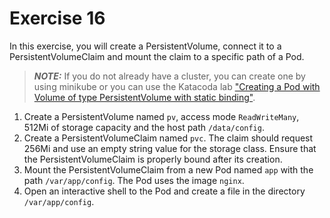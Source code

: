 # Exercise 16

In this exercise, you will create a PersistentVolume, connect it to a PersistentVolumeClaim and mount the claim to a specific path of a Pod.

> **_NOTE:_** If you do not already have a cluster, you can create one by using minikube or you can use the Katacoda lab ["Creating a Pod with Volume of type PersistentVolume with static binding"](https://learning.oreilly.com/scenarios/ckad-volumes-creating/9781098105365/).

1. Create a PersistentVolume named `pv`, access mode `ReadWriteMany`, 512Mi of storage capacity and the host path `/data/config`.
2. Create a PersistentVolumeClaim named `pvc`. The claim should request 256Mi and use an empty string value for the storage class. Ensure that the PersistentVolumeClaim is properly bound after its creation.
3. Mount the PersistentVolumeClaim from a new Pod named `app` with the path `/var/app/config`. The Pod uses the image `nginx`.
4. Open an interactive shell to the Pod and create a file in the directory `/var/app/config`.
